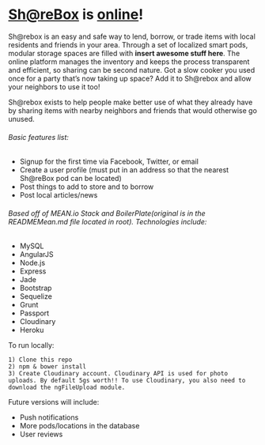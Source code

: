 # [Sh@reBox](http://sharebox-capstone.herokuapp.com/#!/) is [online](http://sharebox-capstone.herokuapp.com/#!/)!


Sh@rebox is an easy and safe way to lend, borrow, or trade items with local residents and friends in your area. Through a set of localized smart pods, modular storage spaces are filled with __insert awesome stuff here__. The online platform manages the inventory and keeps the process transparent and efficient, so sharing can be second nature. Got a slow cooker you used once for a party that’s now taking up space? Add it to Sh@rebox and allow your neighbors to use it too!

Sh@rebox exists to help people make better use of what they already have by sharing items with nearby neighbors and friends that would otherwise go unused.

###### Basic features list:
 * Signup for the first time via Facebook, Twitter, or email
 * Create a user profile (must put in an address so that the nearest Sh@reBox pod can be located)
 * Post things to add to store and to borrow
 * Post local articles/news

######  Based off of MEAN.io Stack and BoilerPlate(original is in the READMEMean.md file located in root). Technologies include:
 * MySQL
 * AngularJS
 * Node.js
 * Express
 * Jade
 * Bootstrap
 * Sequelize
 * Grunt
 * Passport
 * Cloudinary
 * Heroku

To run locally:
```
1) Clone this repo
2) npm & bower install
3) Create Cloudinary account. Cloudinary API is used for photo uploads. By default 5gs worth!! To use Cloudinary, you also need to download the ngFileUpload module.
```
Future versions will include:

 * Push notifications
 * More pods/locations in the database
 * User reviews



